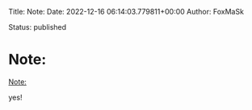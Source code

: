 Title: Note:
Date: 2022-12-16 06:14:03.779811+00:00
Author: FoxMaSk 

Status: published





# Note:

[Note:](None)

yes!